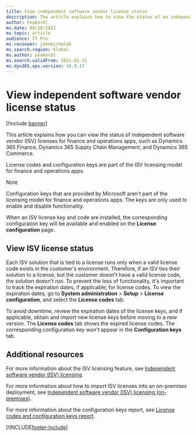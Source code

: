 ```yaml
---
title: View independent software vendor license status
description: The article explains how to view the status of an independent software vendor in finance and operations apps.
author: Peakerbl
ms.date: 04/20/2021
ms.topic: article
audience: IT Pro
ms.reviewer: johnmichalak
ms.search.region: Global
ms.author: peakerbl
ms.search.validFrom: 2021-01-31
ms.dyn365.ops.version: 10.0.17
---
```


# View independent software vendor license status

[!include [banner](../includes/banner.md)]


This article explains how you can view the status of independent software vendor (ISV) licenses for finance and operations apps, such as Dynamics 365 Finance, Dynamics 365 Supply Chain Management, and Dynamics 365 Commerce.

License codes and configuration keys are part of the ISV licensing model for finance and operations apps.

> [!NOTE]
> Configuration keys that are provided by Microsoft aren't part of the licensing model for finance and operations apps. The keys are only used to enable and disable functionality.

When an ISV license key and code are installed, the corresponding configuration key will be available and enabled on the **License configuration** page.

## View ISV license status
Each ISV solution that is tied to a license runs only when a valid license code exists in the customer's environment. Therefore, if an ISV ties their solution to a license, but the customer doesn't have a valid license code, the solution doesn't run. To prevent the loss of functionality, it's important to track the expiration dates, if applicable, for license codes. To view the expiration dates, go to **System administration** > **Setup** > **License configuration**, and select the **License codes** tab.

To avoid downtime, review the expiration dates of the license keys, and if applicable, obtain and import new license keys before moving to a new version.
The **License codes** tab shows the expired license codes. The corresponding configuration key won't appear in the **Configuration keys** tab.


## Additional resources
For more information about the ISV licensing feature, see [Independent software vendor (ISV) licensing](../dev-tools/isv-licensing.md).

For more information about how to import ISV licenses into an on-premises deployment, see [Independent software vendor (ISV) licensing (on-premises)](../dev-tools/isv-licensing-on-prem.md).

For more information about the configuration keys report, see [License codes and configuration keys report](license-codes-configuration-keys-report.md).


[!INCLUDE[footer-include](../../../includes/footer-banner.md)]

